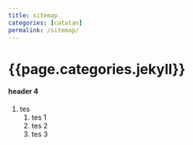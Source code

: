 ```yaml
---
title: sitemap
categories: [catatan]
permalink: /sitemap/
---
```


# {{page.categories.jekyll}}
#### header 4
1. tes
    1. tes 1
    1. tes 2
    1. tes 3